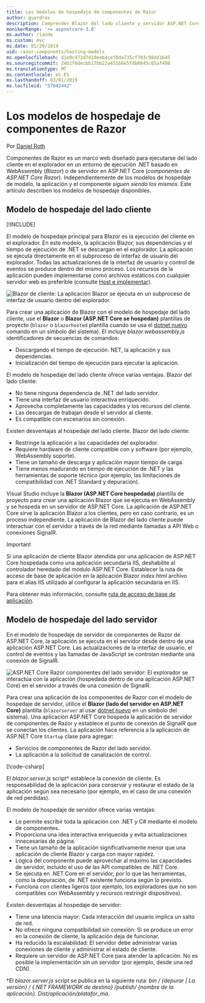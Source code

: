 ```yaml
---
title: Los modelos de hospedaje de componentes de Razor
author: guardrex
description: Comprender Blazor del lado cliente y servidor ASP.NET Core Razor componentes, modelos de hospedaje.
monikerRange: '>= aspnetcore-3.0'
ms.author: riande
ms.custom: mvc
ms.date: 01/29/2019
uid: razor-components/hosting-models
ms.openlocfilehash: d1e0c472d7d10eeb4cef0da735cf703c98dd1645
ms.sourcegitcommit: 24b1f6decbb17bb22a45166e5fdb0845c65af498
ms.translationtype: MT
ms.contentlocale: es-ES
ms.lasthandoff: 03/01/2019
ms.locfileid: "57042442"
---
```

# <a name="razor-components-hosting-models"></a>Los modelos de hospedaje de componentes de Razor

Por [Daniel Roth](https://github.com/danroth27)

Componentes de Razor es un marco web diseñado para ejecutarse del lado cliente en el explorador en un entorno de ejecución .NET basado en WebAssembly (*Blazor*) o de servidor en ASP.NET Core (*componentes de ASP.NET Core Razor*). Independientemente de los modelos de hospedaje de modelo, la aplicación y el componente *siguen siendo los mismos*. Este artículo describen los modelos de hospedaje disponibles.

## <a name="client-side-hosting-model"></a>Modelo de hospedaje del lado cliente

[!INCLUDE[](~/includes/razor-components-preview-notice.md)]

El modelo de hospedaje principal para Blazor es la ejecución del cliente en el explorador. En este modelo, la aplicación Blazor, sus dependencias y el tiempo de ejecución de .NET se descargan en el explorador. La aplicación se ejecuta directamente en el subproceso de interfaz de usuario del explorador. Todas las actualizaciones de la interfaz de usuario y control de eventos se produce dentro del mismo proceso. Los recursos de la aplicación pueden implementarse como archivos estáticos con cualquier servidor web es preferible (consulte [Host e implementar](xref:host-and-deploy/razor-components/index)).

![Blazor de cliente: La aplicación Blazor se ejecuta en un subproceso de interfaz de usuario dentro del explorador.](hosting-models/_static/client-side.png)

Para crear una aplicación de Blazor con el modelo de hospedaje del lado cliente, use el **Blazor** o **Blazor (ASP.NET Core se hospedan)** plantillas de proyecto (`blazor` o `blazorhosted` plantilla cuando se usa el [dotnet nuevo](/dotnet/core/tools/dotnet-new) comando en un símbolo del sistema). El incluye *blazor.webassembly.js* identificadores de secuencias de comandos:

* Descargando el tiempo de ejecución. NET, la aplicación y sus dependencias.
* Inicialización del tiempo de ejecución para ejecutar la aplicación.

El modelo de hospedaje del lado cliente ofrece varias ventajas. Blazor del lado cliente:

* No tiene ninguna dependencia de .NET del lado servidor.
* Tiene una interfaz de usuario interactiva enriquecido.
* Aprovecha completamente las capacidades y los recursos del cliente.
* Las descargas de trabajan desde el servidor al cliente.
* Es compatible con escenarios sin conexión.

Existen desventajas al hospedaje del lado cliente. Blazor del lado cliente:

* Restringe la aplicación a las capacidades del explorador.
* Requiere hardware de cliente compatible con y software (por ejemplo, WebAssembly soporte).
* Tiene un tamaño de descarga y aplicación mayor tiempo de carga.
* Tiene menos madurando en tiempo de ejecución de .NET y las herramientas de soporte técnico (por ejemplo, las limitaciones de compatibilidad con .NET Standard y depuración).

Visual Studio incluye la **Blazor (ASP.NET Core hospedada)** plantilla de proyecto para crear una aplicación Blazor que se ejecuta en WebAssembly y se hospeda en un servidor de ASP.NET Core. La aplicación de ASP.NET Core sirve la aplicación Blazor a los clientes, pero en caso contrario, es un proceso independiente. La aplicación de Blazor del lado cliente puede interactuar con el servidor a través de la red mediante llamadas a API Web o conexiones SignalR.

> [!IMPORTANT]
> Si una aplicación de cliente Blazor atendida por una aplicación de ASP.NET Core hospedada como una aplicación secundaria IIS, deshabilite al controlador heredado del módulo ASP.NET Core. Establecer la ruta de acceso de base de aplicación en la aplicación Blazor *index.html* archivo para el alias IIS utilizado al configurar la aplicación secundaria en IIS.
>
> Para obtener más información, consulte [ruta de acceso de base de aplicación](xref:host-and-deploy/razor-components/index#app-base-path).

## <a name="server-side-hosting-model"></a>Modelo de hospedaje del lado servidor

En el modelo de hospedaje de servidor de componentes de Razor de ASP.NET Core, la aplicación se ejecuta en el servidor desde dentro de una aplicación ASP.NET Core. Las actualizaciones de la interfaz de usuario, el control de eventos y las llamadas de JavaScript se controlan mediante una conexión de SignalR.

![ASP.NET Core Razor componentes del lado servidor: El explorador se interactúa con la aplicación (hospedada dentro de una aplicación ASP.NET Core) en el servidor a través de una conexión de SignalR.](hosting-models/_static/server-side.png)

Para crear una aplicación de los componentes de Razor con el modelo de hospedaje de servidor, utilice el **Blazor (lado del servidor en ASP.NET Core)** plantilla (`blazorserver` al usar [dotnet nuevo](/dotnet/core/tools/dotnet-new) en un símbolo del sistema). Una aplicación ASP.NET Core hospeda la aplicación de servidor de componentes de Razor y establece el punto de conexión de SignalR que se conectan los clientes. La aplicación hace referencia a la aplicación de ASP.NET Core `Startup` clase para agregar:

* Servicios de componentes de Razor del lado servidor.
* La aplicación a la solicitud de canalización de control.

[!code-csharp[](hosting-models/samples_snapshot/Startup.cs?highlight=5,27)]

El *blazor.server.js* script&dagger; establece la conexión de cliente. Es responsabilidad de la aplicación para conservar y restaurar el estado de la aplicación según sea necesario (por ejemplo, en el caso de una conexión de red perdidas).

El modelo de hospedaje de servidor ofrece varias ventajas:

* Le permite escribir toda la aplicación con .NET y C# mediante el modelo de componentes.
* Proporciona una idea interactiva enriquecida y evita actualizaciones innecesarias de página.
* Tiene un tamaño de la aplicación significativamente menor que una aplicación de cliente Blazor y carga con mayor rapidez.
* Lógica del componente puede aprovechar al máximo las capacidades de servidor, incluido el uso de las API compatibles de .NET Core.
* Se ejecuta en .NET Core en el servidor, por lo que las herramientas, como la depuración, de .NET existente funciona según lo previsto.
* Funciona con clientes ligeros (por ejemplo, los exploradores que no son compatibles con WebAssembly y recursos restringir dispositivos).

Existen desventajas al hospedaje de servidor:

* Tiene una latencia mayor: Cada interacción del usuario implica un salto de red.
* No ofrece ninguna compatibilidad sin conexión: Si se produce un error en la conexión de cliente, la aplicación deja de funcionar.
* Ha reducido la escalabilidad: El servidor debe administrar varias conexiones de cliente y administrar el estado de cliente.
* Requiere un servidor de ASP.NET Core para atender la aplicación. No es posible la implementación sin un servidor (por ejemplo, desde una red CDN).

&dagger;El *blazor.server.js* script se publica en la siguiente ruta: *bin / {depurar | La versión} / {.NET FRAMEWORK de destino} /publish/ {nombre de la aplicación}. Dist/aplicación/platafor_ma*.
